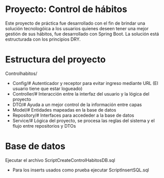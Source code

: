 # Proyecto: Control de hábitos
Este proyecto de práctica fue desarrollado con el fin de brindar una solución tecnologóica a los usuarios quienes deseen tener una mejor gestión de sus hábitos, fue desarrollado con Spring Boot. La solución está estructurada con los principios DRY.

# Estructura del proyecto
Controlhabitos/
- Config/# Autenticador y receptor para evitar ingreso mediante URL (El usuario tiene que estar logueado)
- Controller/# Interacción entre la interfaz del usuario y la lógica del proyecto
- DTO/# Ayuda a un mejor control de la información entre capas
- Model/# Entidades mapeadas en la base de datos
- Repository/# Interfaces para accededer a la base de datos
- Service/# Lógica del proyecto, se procesa las reglas del sistema y el flujo entre repositorios y DTOs

# Base de datos
Ejecutar el archivo ScriptCreateControlHabitosDB.sql
- Para los inserts usados como prueba ejecutar ScriptInsertSQL.sql
